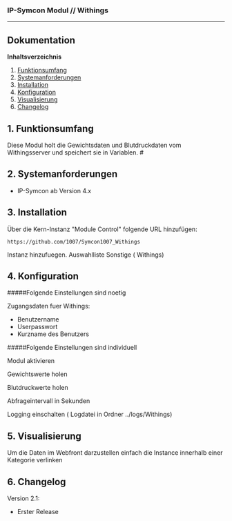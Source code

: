 ### IP-Symcon Modul // Withings
---
## Dokumentation

**Inhaltsverzeichnis**

1. [Funktionsumfang](#1-funktionsumfang) 
2. [Systemanforderungen](#2-systemanforderungen)
3. [Installation](#3-installation)
4. [Konfiguration](#4-konfiguration)
5. [Visualisierung](#5-visualisierung)
6. [Changelog](#6-changelog) 

## 1. Funktionsumfang
Diese Modul holt die Gewichtsdaten und Blutdruckdaten vom Withingsserver
und speichert sie in Variablen.
                                                                                                                  #
## 2. Systemanforderungen
- IP-Symcon ab Version 4.x

## 3. Installation
Über die Kern-Instanz "Module Control" folgende URL hinzufügen:

`https://github.com/1007/Symcon1007_Withings`

Instanz hinzufuegen.
Auswahlliste Sonstige ( Withings)

## 4. Konfiguration
#####Folgende Einstellungen sind noetig

Zugangsdaten fuer Withings:
- Benutzername
- Userpasswort
- Kurzname des Benutzers
    
#####Folgende Einstellungen sind individuell

Modul aktivieren

Gewichtswerte holen

Blutdruckwerte holen

Abfrageintervall in Sekunden

Logging einschalten ( Logdatei in Ordner ../logs/Withings)

## 5. Visualisierung
Um die Daten im Webfront darzustellen einfach die Instance innerhalb einer
Kategorie verlinken

## 6. Changelog
Version 2.1:
  - Erster Release

